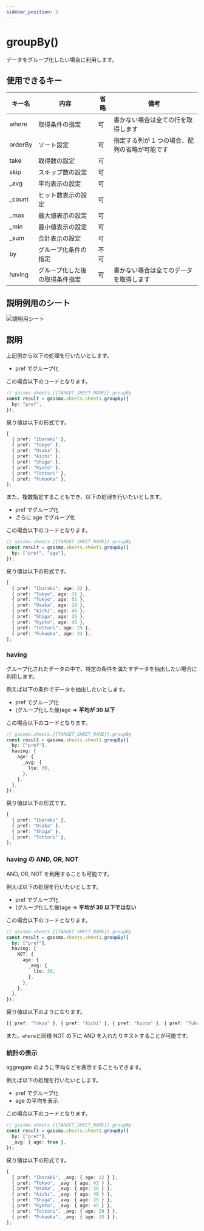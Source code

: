 ```yaml
---
sidebar_position: 3
---
```


# groupBy()

データをグループ化したい場合に利用します。

## 使用できるキー

| キー名  | 内容                           | 省略 | 備考                                          |
| ------- | ------------------------------ | ---- | --------------------------------------------- |
| where   | 取得条件の指定                 | 可   | 書かない場合は全ての行を取得します            |
| orderBy | ソート設定                     | 可   | 指定する列が 1 つの場合、配列の省略が可能です |
| take    | 取得数の設定                   | 可   |
| skip    | スキップ数の設定               | 可   |
| \_avg   | 平均表示の設定                 | 可   |
| \_count | ヒット数表示の設定             | 可   |
| \_max   | 最大値表示の設定               | 可   |
| \_min   | 最小値表示の設定               | 可   |
| \_sum   | 合計表示の設定                 | 可   |
| by      | グループ化条件の指定           | 不可 |
| having  | グループ化した後の取得条件指定 | 可   | 書かない場合は全てのデータを取得します        |

## 説明例用のシート

![説明用シート](../img/exampleSheet.png)

## 説明

上記例から以下の処理を行いたいとします。

- pref でグループ化

この場合以下のコードとなります。

```ts
// gassma.sheets.{{TARGET_SHEET_NAME}}.groupBy
const result = gassma.sheets.sheet1.groupBy({
  by: "pref",
});
```

戻り値は以下の形式です。

```ts
[
  { pref: "Ibaraki" },
  { pref: "Tokyo" },
  { pref: "Osaka" },
  { pref: "Aichi" },
  { pref: "Shiga" },
  { pref: "Kyoto" },
  { pref: "Tottori" },
  { pref: "Fukuoka" },
];
```

また、複数指定することもでき、以下の処理を行いたいとします。

- pref でグループ化
- さらに age でグループ化

この場合以下のコードとなります。

```ts
// gassma.sheets.{{TARGET_SHEET_NAME}}.groupBy
const result = gassma.sheets.sheet1.groupBy({
  by: ["pref", "age"],
});
```

戻り値は以下の形式です。

```ts
[
  { pref: "Ibaraki", age: 22 },
  { pref: "Tokyo", age: 31 },
  { pref: "Tokyo", age: 55 },
  { pref: "Osaka", age: 20 },
  { pref: "Aichi", age: 40 },
  { pref: "Shiga", age: 25 },
  { pref: "Kyoto", age: 45 },
  { pref: "Tottori", age: 29 },
  { pref: "Fukuoka", age: 33 },
];
```

### having

グループ化されたデータの中で、特定の条件を満たすデータを抽出したい場合に利用します。

例えば以下の条件でデータを抽出したいとします。

- pref でグループ化
- (グループ化した後)age => **平均が 30 以下**

この場合以下のコードとなります。

```ts
// gassma.sheets.{{TARGET_SHEET_NAME}}.groupBy
const result = gassma.sheets.sheet1.groupBy({
  by: ["pref"],
  having: {
    age: {
      _avg: {
        lte: 30,
      },
    },
  },
});
```

戻り値は以下の形式です。

```ts
[
  { pref: "Ibaraki" },
  { pref: "Osaka" },
  { pref: "Shiga" },
  { pref: "Tottori" },
];
```

### having の AND, OR, NOT

AND, OR, NOT を利用することも可能です。

例えば以下の処理を行いたいとします。

- pref でグループ化
- (グループ化した後)age => **平均が 30 以下ではない**

この場合以下のコードとなります。

```ts
// gassma.sheets.{{TARGET_SHEET_NAME}}.groupBy
const result = gassma.sheets.sheet1.groupBy({
  by: ["pref"],
  having: {
    NOT: {
      age: {
        _avg: {
          lte: 30,
        },
      },
    },
  },
});
```

戻り値は以下のようになります。

```ts
[{ pref: "Tokyo" }, { pref: "Aichi" }, { pref: "Kyoto" }, { pref: "Fukuoka" }];
```

また、`where`と同様 NOT の下に AND を入れたりネストすることが可能です。

### 統計の表示

aggregate のように平均などを表示することもできます。

例えば以下の処理を行いたいとします。

- pref でグループ化
- age の平均を表示

この場合以下のコードとなります。

```ts
// gassma.sheets.{{TARGET_SHEET_NAME}}.groupBy
const result = gassma.sheets.sheet1.groupBy({
  by: ["pref"],
  _avg: { age: true },
});
```

戻り値は以下の形式です。

```ts
[
  { pref: "Ibaraki", _avg: { age: 22 } },
  { pref: "Tokyo", _avg: { age: 43 } },
  { pref: "Osaka", _avg: { age: 20 } },
  { pref: "Aichi", _avg: { age: 40 } },
  { pref: "Shiga", _avg: { age: 25 } },
  { pref: "Kyoto", _avg: { age: 45 } },
  { pref: "Tottori", _avg: { age: 29 } },
  { pref: "Fukuoka", _avg: { age: 33 } },
];
```

